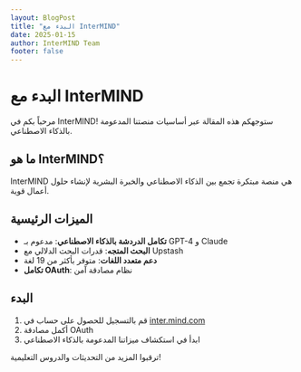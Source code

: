 ```yaml
---
layout: BlogPost
title: "البدء مع InterMIND"
date: 2025-01-15
author: InterMIND Team
footer: false
---
```


# البدء مع InterMIND

مرحباً بكم في InterMIND! ستوجهكم هذه المقالة عبر أساسيات منصتنا المدعومة بالذكاء الاصطناعي.

## ما هو InterMIND؟

InterMIND هي منصة مبتكرة تجمع بين الذكاء الاصطناعي والخبرة البشرية لإنشاء حلول أعمال قوية.

## الميزات الرئيسية

- **تكامل الدردشة بالذكاء الاصطناعي**: مدعوم بـ GPT-4 و Claude
- **البحث المتجه**: قدرات البحث الدلالي مع Upstash
- **دعم متعدد اللغات**: متوفر بأكثر من 19 لغة
- **تكامل OAuth**: نظام مصادقة آمن

## البدء

1. قم بالتسجيل للحصول على حساب في [inter.mind.com](https://inter.mind.com)
2. أكمل مصادقة OAuth
3. ابدأ في استكشاف ميزاتنا المدعومة بالذكاء الاصطناعي

ترقبوا المزيد من التحديثات والدروس التعليمية!
